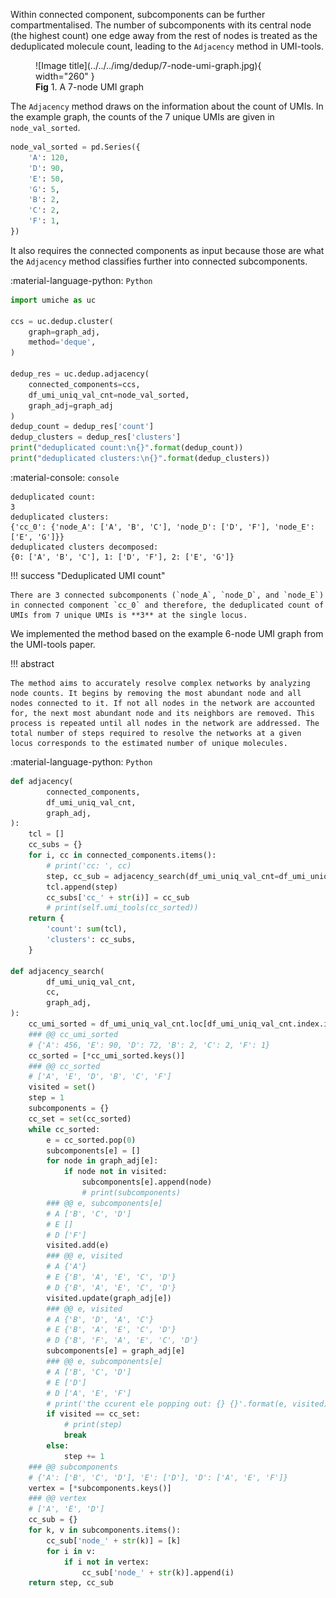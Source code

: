 Within connected component, subcomponents can be further compartmentalised. The number of subcomponents with its central node (the highest count) one edge away from the rest of nodes is treated as the deduplicated molecule count, leading to the `Adjacency` method in UMI-tools.

<figure markdown="span">
  ![Image title](../../../img/dedup/7-node-umi-graph.jpg){ width="260" }
  <figcaption><strong>Fig</strong> 1. A 7-node UMI graph</figcaption>
</figure>

The `Adjacency` method draws on the information about the count of UMIs. In the example graph, the counts of the 7 unique UMIs are given in `node_val_sorted`.

``` py linenums="1"
node_val_sorted = pd.Series({
    'A': 120,
    'D': 90,
    'E': 50,
    'G': 5,
    'B': 2,
    'C': 2,
    'F': 1,
})
```

It also requires the connected components as input because those are what the `Adjacency` method classifies further into connected subcomponents. 

:material-language-python: `Python`
``` py linenums="1"
import umiche as uc

ccs = uc.dedup.cluster(
    graph=graph_adj,
    method='deque',
)

dedup_res = uc.dedup.adjacency(
    connected_components=ccs,
    df_umi_uniq_val_cnt=node_val_sorted,
    graph_adj=graph_adj
)
dedup_count = dedup_res['count']
dedup_clusters = dedup_res['clusters']
print("deduplicated count:\n{}".format(dedup_count))
print("deduplicated clusters:\n{}".format(dedup_clusters))
```

:material-console: `console`
``` shell
deduplicated count:
3
deduplicated clusters:
{'cc_0': {'node_A': ['A', 'B', 'C'], 'node_D': ['D', 'F'], 'node_E': ['E', 'G']}}
deduplicated clusters decomposed:
{0: ['A', 'B', 'C'], 1: ['D', 'F'], 2: ['E', 'G']}
```

!!! success "Deduplicated UMI count"

    There are 3 connected subcomponents (`node_A`, `node_D`, and `node_E`) in connected component `cc_0` and therefore, the deduplicated count of UMIs from 7 unique UMIs is **3** at the single locus.

We implemented the method based on the example 6-node UMI graph from the UMI-tools paper. 

!!! abstract

    The method aims to accurately resolve complex networks by analyzing node counts. It begins by removing the most abundant node and all nodes connected to it. If not all nodes in the network are accounted for, the next most abundant node and its neighbors are removed. This process is repeated until all nodes in the network are addressed. The total number of steps required to resolve the networks at a given locus corresponds to the estimated number of unique molecules.

:material-language-python: `Python`
``` py linenums="1"
def adjacency(
        connected_components,
        df_umi_uniq_val_cnt,
        graph_adj,
):
    tcl = []
    cc_subs = {}
    for i, cc in connected_components.items():
        # print('cc: ', cc)
        step, cc_sub = adjacency_search(df_umi_uniq_val_cnt=df_umi_uniq_val_cnt, cc=cc, graph_adj=graph_adj)
        tcl.append(step)
        cc_subs['cc_' + str(i)] = cc_sub
        # print(self.umi_tools(cc_sorted))
    return {
        'count': sum(tcl),
        'clusters': cc_subs,
    }

def adjacency_search(
        df_umi_uniq_val_cnt,
        cc,
        graph_adj,
):
    cc_umi_sorted = df_umi_uniq_val_cnt.loc[df_umi_uniq_val_cnt.index.isin(cc)].sort_values(ascending=False).to_dict()
    ### @@ cc_umi_sorted
    # {'A': 456, 'E': 90, 'D': 72, 'B': 2, 'C': 2, 'F': 1}
    cc_sorted = [*cc_umi_sorted.keys()]
    ### @@ cc_sorted
    # ['A', 'E', 'D', 'B', 'C', 'F']
    visited = set()
    step = 1
    subcomponents = {}
    cc_set = set(cc_sorted)
    while cc_sorted:
        e = cc_sorted.pop(0)
        subcomponents[e] = []
        for node in graph_adj[e]:
            if node not in visited:
                subcomponents[e].append(node)
                # print(subcomponents)
        ### @@ e, subcomponents[e]
        # A ['B', 'C', 'D']
        # E []
        # D ['F']
        visited.add(e)
        ### @@ e, visited
        # A {'A'}
        # E {'B', 'A', 'E', 'C', 'D'}
        # D {'B', 'A', 'E', 'C', 'D'}
        visited.update(graph_adj[e])
        ### @@ e, visited
        # A {'B', 'D', 'A', 'C'}
        # E {'B', 'A', 'E', 'C', 'D'}
        # D {'B', 'F', 'A', 'E', 'C', 'D'}
        subcomponents[e] = graph_adj[e]
        ### @@ e, subcomponents[e]
        # A ['B', 'C', 'D']
        # E ['D']
        # D ['A', 'E', 'F']
        # print('the ccurent ele popping out: {} {}'.format(e, visited))
        if visited == cc_set:
            # print(step)
            break
        else:
            step += 1
    ### @@ subcomponents
    # {'A': ['B', 'C', 'D'], 'E': ['D'], 'D': ['A', 'E', 'F']}
    vertex = [*subcomponents.keys()]
    ### @@ vertex
    # ['A', 'E', 'D']
    cc_sub = {}
    for k, v in subcomponents.items():
        cc_sub['node_' + str(k)] = [k]
        for i in v:
            if i not in vertex:
                cc_sub['node_' + str(k)].append(i)
    return step, cc_sub
```